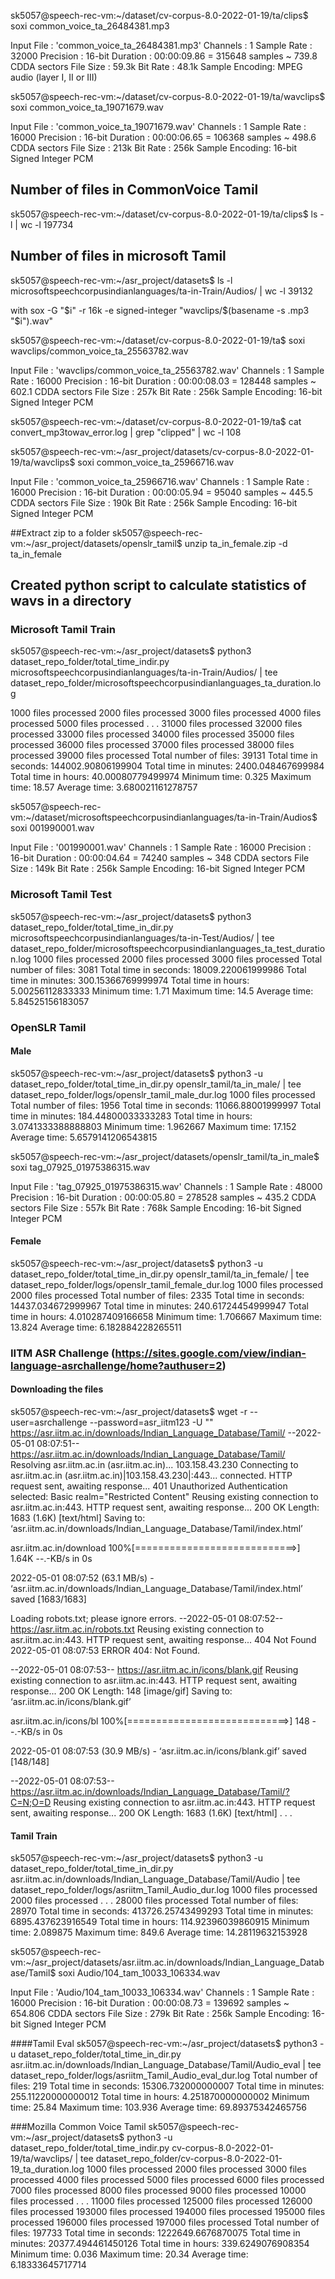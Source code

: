sk5057@speech-rec-vm:~/dataset/cv-corpus-8.0-2022-01-19/ta/clips$ soxi common_voice_ta_26484381.mp3

Input File     : 'common_voice_ta_26484381.mp3'
Channels       : 1
Sample Rate    : 32000
Precision      : 16-bit
Duration       : 00:00:09.86 = 315648 samples ~ 739.8 CDDA sectors
File Size      : 59.3k
Bit Rate       : 48.1k
Sample Encoding: MPEG audio (layer I, II or III)


sk5057@speech-rec-vm:~/dataset/cv-corpus-8.0-2022-01-19/ta/wavclips$ soxi common_voice_ta_19071679.wav 

Input File     : 'common_voice_ta_19071679.wav'
Channels       : 1
Sample Rate    : 16000
Precision      : 16-bit
Duration       : 00:00:06.65 = 106368 samples ~ 498.6 CDDA sectors
File Size      : 213k
Bit Rate       : 256k
Sample Encoding: 16-bit Signed Integer PCM

## Number of files in CommonVoice Tamil
sk5057@speech-rec-vm:~/dataset/cv-corpus-8.0-2022-01-19/ta/clips$ ls -l | wc -l
197734

## Number of files in microsoft Tamil 
sk5057@speech-rec-vm:~/asr_project/datasets$ ls -l microsoftspeechcorpusindianlanguages/ta-in-Train/Audios/ | wc -l
39132




with     sox -G "$i" -r 16k -e signed-integer "wavclips/$(basename -s .mp3 "$i").wav"



sk5057@speech-rec-vm:~/dataset/cv-corpus-8.0-2022-01-19/ta$ soxi wavclips/common_voice_ta_25563782.wav

Input File     : 'wavclips/common_voice_ta_25563782.wav'
Channels       : 1
Sample Rate    : 16000
Precision      : 16-bit
Duration       : 00:00:08.03 = 128448 samples ~ 602.1 CDDA sectors
File Size      : 257k
Bit Rate       : 256k
Sample Encoding: 16-bit Signed Integer PCM



sk5057@speech-rec-vm:~/dataset/cv-corpus-8.0-2022-01-19/ta$ cat convert_mp3towav_error.log  | grep "clipped" | wc -l
108

sk5057@speech-rec-vm:~/asr_project/datasets/cv-corpus-8.0-2022-01-19/ta/wavclips$ soxi common_voice_ta_25966716.wav

Input File     : 'common_voice_ta_25966716.wav'
Channels       : 1
Sample Rate    : 16000
Precision      : 16-bit
Duration       : 00:00:05.94 = 95040 samples ~ 445.5 CDDA sectors
File Size      : 190k
Bit Rate       : 256k
Sample Encoding: 16-bit Signed Integer PCM

##Extract zip to a folder
sk5057@speech-rec-vm:~/asr_project/datasets/openslr_tamil$ unzip ta_in_female.zip -d ta_in_female


## Created python script to calculate statistics of wavs in a directory
### Microsoft Tamil Train
sk5057@speech-rec-vm:~/asr_project/datasets$ python3 dataset_repo_folder/total_time_indir.py microsoftspeechcorpusindianlanguages/ta-in-Train/Audios/ | tee dataset_repo_folder/microsoftspeechcorpusindianlanguages_ta_duration.log 

1000 files processed
2000 files processed
3000 files processed
4000 files processed
5000 files processed
.
.
.
31000 files processed
32000 files processed
33000 files processed
34000 files processed
35000 files processed
36000 files processed
37000 files processed
38000 files processed
39000 files processed
Total number of files: 39131
Total time in seconds: 144002.90806199904
Total time in minutes: 2400.048467699984
Total time in hours: 40.00080779499974
Minimum time: 0.325
Maximum time: 18.57
Average time: 3.680021161278757


sk5057@speech-rec-vm:~/dataset/microsoftspeechcorpusindianlanguages/ta-in-Train/Audios$ soxi 001990001.wav 

Input File     : '001990001.wav'
Channels       : 1
Sample Rate    : 16000
Precision      : 16-bit
Duration       : 00:00:04.64 = 74240 samples ~ 348 CDDA sectors
File Size      : 149k
Bit Rate       : 256k
Sample Encoding: 16-bit Signed Integer PCM




### Microsoft Tamil Test
sk5057@speech-rec-vm:~/asr_project/datasets$ python3 dataset_repo_folder/total_time_in_dir.py microsoftspeechcorpusindianlanguages/ta-in-Test/Audios/ | tee dataset_repo_folder/microsoftspeechcorpusindianlanguages_ta_test_duration.log 
1000 files processed
2000 files processed
3000 files processed
Total number of files: 3081
Total time in seconds: 18009.220061999986
Total time in minutes: 300.15366769999974
Total time in hours: 5.00256112833333
Minimum time: 1.71
Maximum time: 14.5
Average time: 5.84525156183057


### OpenSLR Tamil
#### Male
sk5057@speech-rec-vm:~/asr_project/datasets$ python3 -u dataset_repo_folder/total_time_in_dir.py openslr_tamil/ta_in_male/ | tee dataset_repo_folder/logs/openslr_tamil_male_dur.log
1000 files processed
Total number of files: 1956
Total time in seconds: 11066.88001999997
Total time in minutes: 184.44800033333283
Total time in hours: 3.0741333388888803
Minimum time: 1.962667
Maximum time: 17.152
Average time: 5.6579141206543815

sk5057@speech-rec-vm:~/asr_project/datasets/openslr_tamil/ta_in_male$ soxi tag_07925_01975386315.wav

Input File     : 'tag_07925_01975386315.wav'
Channels       : 1
Sample Rate    : 48000
Precision      : 16-bit
Duration       : 00:00:05.80 = 278528 samples ~ 435.2 CDDA sectors
File Size      : 557k
Bit Rate       : 768k
Sample Encoding: 16-bit Signed Integer PCM



#### Female
sk5057@speech-rec-vm:~/asr_project/datasets$ python3 -u dataset_repo_folder/total_time_in_dir.py openslr_tamil/ta_in_female/ | tee dataset_repo_folder/logs/openslr_tamil_female_dur.log
1000 files processed
2000 files processed
Total number of files: 2335
Total time in seconds: 14437.034672999967
Total time in minutes: 240.61724454999947
Total time in hours: 4.010287409166658
Minimum time: 1.706667
Maximum time: 13.824
Average time: 6.182884228265511

### IITM ASR Challenge (https://sites.google.com/view/indian-language-asrchallenge/home?authuser=2)

#### Downloading the files
sk5057@speech-rec-vm:~/asr_project/datasets$ wget -r --user=asrchallenge --password=asr_iitm123 -U "" https://asr.iitm.ac.in/downloads/Indian_Language_Database/Tamil/
--2022-05-01 08:07:51--  https://asr.iitm.ac.in/downloads/Indian_Language_Database/Tamil/
Resolving asr.iitm.ac.in (asr.iitm.ac.in)... 103.158.43.230
Connecting to asr.iitm.ac.in (asr.iitm.ac.in)|103.158.43.230|:443... connected.
HTTP request sent, awaiting response... 401 Unauthorized
Authentication selected: Basic realm="Restricted Content"
Reusing existing connection to asr.iitm.ac.in:443.
HTTP request sent, awaiting response... 200 OK
Length: 1683 (1.6K) [text/html]
Saving to: ‘asr.iitm.ac.in/downloads/Indian_Language_Database/Tamil/index.html’

asr.iitm.ac.in/download 100%[============================>]   1.64K  --.-KB/s    in 0s      

2022-05-01 08:07:52 (63.1 MB/s) - ‘asr.iitm.ac.in/downloads/Indian_Language_Database/Tamil/index.html’ saved [1683/1683]

Loading robots.txt; please ignore errors.
--2022-05-01 08:07:52--  https://asr.iitm.ac.in/robots.txt
Reusing existing connection to asr.iitm.ac.in:443.
HTTP request sent, awaiting response... 404 Not Found
2022-05-01 08:07:53 ERROR 404: Not Found.

--2022-05-01 08:07:53--  https://asr.iitm.ac.in/icons/blank.gif
Reusing existing connection to asr.iitm.ac.in:443.
HTTP request sent, awaiting response... 200 OK
Length: 148 [image/gif]
Saving to: ‘asr.iitm.ac.in/icons/blank.gif’

asr.iitm.ac.in/icons/bl 100%[============================>]     148  --.-KB/s    in 0s      

2022-05-01 08:07:53 (30.9 MB/s) - ‘asr.iitm.ac.in/icons/blank.gif’ saved [148/148]

--2022-05-01 08:07:53--  https://asr.iitm.ac.in/downloads/Indian_Language_Database/Tamil/?C=N;O=D
Reusing existing connection to asr.iitm.ac.in:443.
HTTP request sent, awaiting response... 200 OK
Length: 1683 (1.6K) [text/html]
.
.
.


#### Tamil Train
sk5057@speech-rec-vm:~/asr_project/datasets$ python3 -u dataset_repo_folder/total_time_in_dir.py asr.iitm.ac.in/downloads/Indian_Language_Database/Tamil/Audio | tee dataset_repo_folder/logs/asriitm_Tamil_Audio_dur.log
1000 files processed
2000 files processed
.
.
.
28000 files processed
Total number of files: 28970
Total time in seconds: 413726.25743499293
Total time in minutes: 6895.437623916549
Total time in hours: 114.92396039860915
Minimum time: 2.089875
Maximum time: 849.6
Average time: 14.28119632153928


sk5057@speech-rec-vm:~/asr_project/datasets/asr.iitm.ac.in/downloads/Indian_Language_Database/Tamil$ soxi Audio/104_tam_10033_106334.wav

Input File     : 'Audio/104_tam_10033_106334.wav'
Channels       : 1
Sample Rate    : 16000
Precision      : 16-bit
Duration       : 00:00:08.73 = 139692 samples ~ 654.806 CDDA sectors
File Size      : 279k
Bit Rate       : 256k
Sample Encoding: 16-bit Signed Integer PCM


####Tamil Eval
sk5057@speech-rec-vm:~/asr_project/datasets$ python3 -u dataset_repo_folder/total_time_in_dir.py asr.iitm.ac.in/downloads/Indian_Language_Database/Tamil/Audio_eval | tee dataset_repo_folder/logs/asriitm_Tamil_Audio_eval_dur.log
Total number of files: 219
Total time in seconds: 15306.732000000007
Total time in minutes: 255.11220000000012
Total time in hours: 4.251870000000002
Minimum time: 25.84
Maximum time: 103.936
Average time: 69.89375342465756





###Mozilla Common Voice Tamil
sk5057@speech-rec-vm:~/asr_project/datasets$ python3 -u  dataset_repo_folder/total_time_indir.py cv-corpus-8.0-2022-01-19/ta/wavclips/ | tee dataset_repo_folder/cv-corpus-8.0-2022-01-19_ta_duration.log
1000 files processed
2000 files processed
3000 files processed
4000 files processed
5000 files processed
6000 files processed
7000 files processed
8000 files processed
9000 files processed
10000 files processed
.
.
.
11000 files processed
125000 files processed
126000 files processed
193000 files processed
194000 files processed
195000 files processed
196000 files processed
197000 files processed
Total number of files: 197733
Total time in seconds: 1222649.6676870075
Total time in minutes: 20377.494461450126
Total time in hours: 339.6249076908354
Minimum time: 0.036
Maximum time: 20.34
Average time: 6.18333645717714
